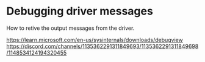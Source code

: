 # Debugging driver messages
How to retive the output messages from the driver.  

https://learn.microsoft.com/en-us/sysinternals/downloads/debugview
https://discord.com/channels/1135362291311849693/1135362291311849698/1148534124194320455